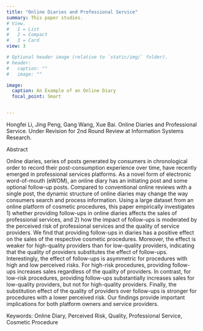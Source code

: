 ```yaml
---
title: "Online Diaries and Professional Service"
summary: This paper studies.
# View.
#   1 = List
#   2 = Compact
#   3 = Card
view: 3

# Optional header image (relative to `static/img/` folder).
# header:
#   caption: ""
#   image: ""

image:
  caption: An Example of an Online Diary
  focal_point: Smart


---
```


Hongfei Li, Jing Peng, Gang Wang, Xue Bai. Online Diaries and Professional Service. Under Revision for 2nd Round Review at Information Systems Research.

Abstract

Online diaries, series of posts generated by consumers in chronological order to record their post-consumption experience over time, have recently emerged in professional services platforms. As a novel form of electronic word-of-mouth (eWOM), an online diary has an initiating post and some optional follow-up posts. Compared to conventional online reviews with a single post, the dynamic structure of online diaries may change the way consumers search and process information. Using a large dataset from an online platform of cosmetic procedures, this paper empirically investigates 1) whether providing follow-ups in online diaries affects the sales of professional services, and 2) how the impact of follow-ups is moderated by the perceived risk of professional services and the quality of service providers. We find that providing follow-ups in diaries has a positive effect on the sales of the respective cosmetic procedures. Moreover, the effect is weaker for high-quality providers than for low-quality providers, indicating that the quality of providers substitutes the effect of follow-ups. Interestingly, the effect of follow-ups is asymmetric for procedures with high and low perceived risks. For high-risk procedures, providing follow-ups increases sales regardless of the quality of providers. In contrast, for low-risk procedures, providing follow-ups substantially increases sales for low-quality providers, but not for high-quality providers. Finally, the substitution effect of the quality of providers over follow-ups is stronger for procedures with a lower perceived risk. Our findings provide important implications for both platform owners and service providers. 

Keywords: Online Diary, Perceived Risk, Quality, Professional Service, Cosmetic Procedure
